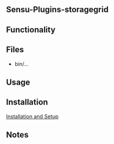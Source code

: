 ## Sensu-Plugins-storagegrid

## Functionality

## Files
 * bin/...


## Usage

## Installation

[Installation and Setup](http://sensu-plugins.io/docs/installation_instructions.html)

## Notes
